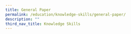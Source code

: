 ```yaml
---
title: General Paper
permalink: /education/knowledge-skills/general-paper/
description: ""
third_nav_title: Knowledge Skills
---
```

